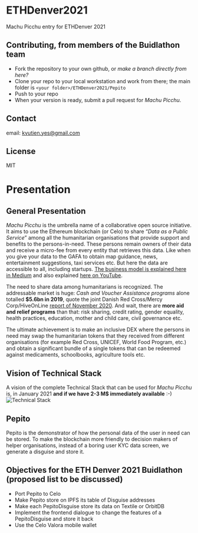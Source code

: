 # ETHDenver2021
Machu Picchu entry for ETHDenver 2021
## Contributing, from members of the Buidlathon team
* Fork the repository to your own github, or _make a branch directly from here?_
* Clone your repo to your local workstation and work from there; the main folder is `<your folder>/ETHDenver2021/Pepito`
* Push to your repo
* When your version is ready, submit a pull request for _Machu Picchu_.
## Contact
email: kvutien.yes@gmail.com

## License
MIT
# Presentation
## General Presentation
_Machu Picchu_ is the umbrella name of a collaborative open source initiative. It aims to use the Ethereum blockchain (or Celo) to share “_Data as a Public Service_” among all the humanitarian organisations that provide support and benefits to the persons-in-need. These persons remain owners of their data and receive a micro-fee from every entity that retrieves this data. Like when you give your data to the GAFA to obtain map guidance, news, entertainment suggestions, taxi services etc. But here the data are accessible to all, including startups. [The business model is explained here in Medium](https://kvutien-yes.medium.com/machu-picchu-how-the-blockchain-can-help-persons-in-need-8396820d13d1) and also explained [here on YouTube](https://youtu.be/9fWTD8gf-Us).

The need to share data among humanitarians is recognized. The addressable market is huge: _Cash and Voucher Assistance programs_ alone totalled **$5.6bn in 2019**, quote the joint Danish Red Cross/Mercy Corp/HiveOnLine [report of November 2020](https://www.hivenetwork.online/blockchain-for-good/). And wait, there are **more aid  and relief programs** than that: risk sharing, credit rating, gender equality, health practices, education, mother and child care, civil governance etc.

The ultimate achievement is to make an inclusive DEX where the persons in need may swap the humanitarian tokens that they received from different organisations (for example Red Cross, UNICEF, World Food Program, etc.) and obtain a significant bundle of a single tokens that can be redeemed against medicaments, schoolbooks, agriculture tools etc.

## Vision of Technical Stack
A vision of the complete Technical Stack that can be used for _Machu Picchu_ is, in January 2021 **and if we have 2-3 M$ immediately available** :-)
![Technical Stack](https://github.com/kvutien/Machu-Picchu/blob/main/20201029%20Machu%20Picchu%20Tech%20Stack.png)

## Pepito
Pepito is the demonstrator of how the personal data of the user in need can be stored. To make the blockchain more friendly to decision makers of helper organisations, instead of a boring user KYC data screen, we generate a disguise and store it.
## Objectives for the ETH Denver 2021 Buidlathon (proposed list to be discussed)
* Port Pepito to Celo
* Make Pepito store on IPFS its table of Disguise addresses
* Make each PepitoDisguise store its data on Textile or OrbitDB
* Implement the frontend dialogue to change the features of a PepitoDisguise and store it back
* Use the Celo Valora mobile wallet
